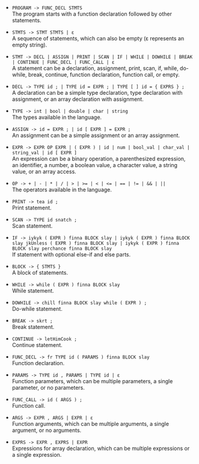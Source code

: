 - `PROGRAM -> FUNC_DECL STMTS`  
  The program starts with a function declaration followed by other statements.

- `STMTS -> STMT STMTS | ε`  
  A sequence of statements, which can also be empty (ε represents an empty string).

- `STMT -> DECL | ASSIGN | PRINT | SCAN | IF | WHILE | DOWHILE | BREAK | CONTINUE | FUNC_DECL | FUNC_CALL | ε`  
  A statement can be a declaration, assignment, print, scan, if, while, do-while, break, continue, function declaration, function call, or empty.

- `DECL -> TYPE id ; | TYPE id = EXPR ; | TYPE [ ] id = { EXPRS } ;`  
  A declaration can be a simple type declaration, type declaration with assignment, or an array declaration with assignment.

- `TYPE -> int | bool | double | char | string`  
  The types available in the language.

- `ASSIGN -> id = EXPR ; | id [ EXPR ] = EXPR ;`  
  An assignment can be a simple assignment or an array assignment.

- `EXPR -> EXPR OP EXPR | ( EXPR ) | id | num | bool_val | char_val | string_val | id [ EXPR ]`  
  An expression can be a binary operation, a parenthesized expression, an identifier, a number, a boolean value, a character value, a string value, or an array access.

- `OP -> + | - | * | / | > | >= | < | <= | == | != | && | ||`  
  The operators available in the language.

- `PRINT -> tea id ;`  
  Print statement.

- `SCAN -> TYPE id snatch ;`  
  Scan statement.

- `IF -> iykyk ( EXPR ) finna BLOCK slay | iykyk ( EXPR ) finna BLOCK slay jkUnless ( EXPR ) finna BLOCK slay | iykyk ( EXPR ) finna BLOCK slay perchance finna BLOCK slay`  
  If statement with optional else-if and else parts.

- `BLOCK -> { STMTS }`  
  A block of statements.

- `WHILE -> while ( EXPR ) finna BLOCK slay`  
  While statement.

- `DOWHILE -> chill finna BLOCK slay while ( EXPR ) ;`  
  Do-while statement.

- `BREAK -> skrt ;`  
  Break statement.

- `CONTINUE -> letHimCook ;`  
  Continue statement.

- `FUNC_DECL -> fr TYPE id ( PARAMS ) finna BLOCK slay`  
  Function declaration.

- `PARAMS -> TYPE id , PARAMS | TYPE id | ε`  
  Function parameters, which can be multiple parameters, a single parameter, or no parameters.

- `FUNC_CALL -> id ( ARGS ) ;`  
  Function call.

- `ARGS -> EXPR , ARGS | EXPR | ε`  
  Function arguments, which can be multiple arguments, a single argument, or no arguments.

- `EXPRS -> EXPR , EXPRS | EXPR`  
  Expressions for array declaration, which can be multiple expressions or a single expression.
